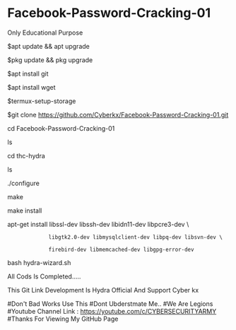 # Facebook-Password-Cracking-01
Only Educational Purpose 

$apt update && apt upgrade

$pkg update && pkg upgrade

$apt install git

$apt install wget

$termux-setup-storage

$git clone https://github.com/Cyberkx/Facebook-Password-Cracking-01.git

cd Facebook-Password-Cracking-01

ls

cd thc-hydra

ls

./configure

make

make install

apt-get install libssl-dev libssh-dev libidn11-dev libpcre3-dev \

                 libgtk2.0-dev libmysqlclient-dev libpq-dev libsvn-dev \

                 firebird-dev libmemcached-dev libgpg-error-dev

bash hydra-wizard.sh

All Cods Is Completed.....

This Git Link Development Is Hydra Official And Support Cyber kx

#Don't Bad Works Use This
#Dont Ubderstmate Me..
#We Are Legions
#Youtube Channel Link : https://youtube.com/c/CYBERSECURITYARMY
#Thanks For Viewing My GitHub Page
